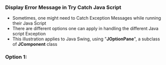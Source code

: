 ### Display Error Message in Try Catch Java Script
- Sometimes, one might need to Catch Exception Messages while running their Java Script
- There are different options one can apply in handling the different Java script Exception
- This illustration applies to Java Swing, using "<strong>JOptionPane</strong>", a subclass of <strong>JComponent</strong> class
### Option 1: 
